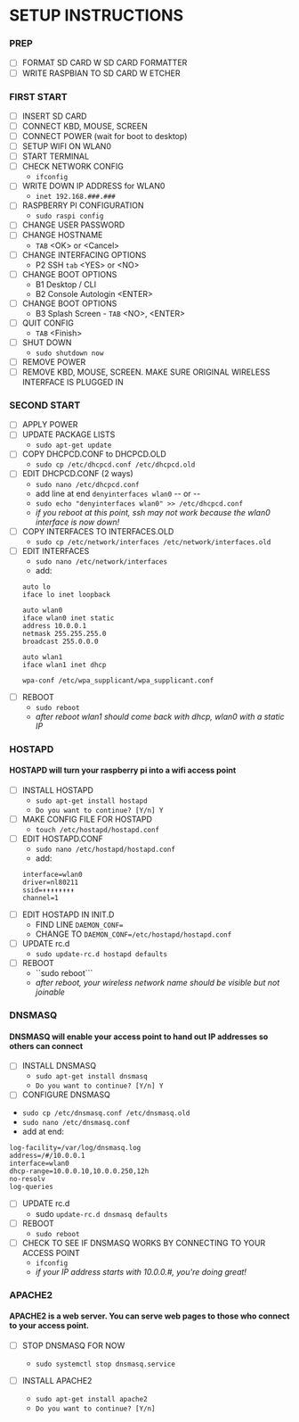 # SETUP INSTRUCTIONS

### PREP

- [ ] FORMAT SD CARD W SD CARD FORMATTER
- [ ] WRITE RASPBIAN TO SD CARD W ETCHER

### FIRST START
- [ ] INSERT SD CARD
- [ ] CONNECT KBD, MOUSE, SCREEN
- [ ] CONNECT POWER (wait for boot to desktop)
- [ ] SETUP WIFI ON WLAN0
- [ ] START TERMINAL
- [ ] CHECK NETWORK CONFIG
  - ```ifconfig```
- [ ] WRITE DOWN IP ADDRESS for WLAN0
  - ```inet 192.168.###.###```
- [ ] RASPBERRY PI CONFIGURATION
  - ```sudo raspi config```
- [ ] CHANGE USER PASSWORD
- [ ] CHANGE HOSTNAME
  - ```TAB``` \<OK\> or \<Cancel\>
- [ ] CHANGE INTERFACING OPTIONS
  - P2 SSH ```tab``` \<YES\> or \<NO\>
- [ ] CHANGE BOOT OPTIONS
  - B1 Desktop / CLI
  - B2 Console Autologin \<ENTER\>
- [ ] CHANGE BOOT OPTIONS
  - B3 Splash Screen - ```TAB``` \<NO\>, \<ENTER\>
- [ ] QUIT CONFIG
  - ```TAB``` \<Finish\>
- [ ] SHUT DOWN
  - ```sudo shutdown now```
- [ ] REMOVE POWER
- [ ] REMOVE KBD, MOUSE, SCREEN. MAKE SURE ORIGINAL WIRELESS INTERFACE IS PLUGGED IN

### SECOND START

- [ ] APPLY POWER
- [ ] UPDATE PACKAGE LISTS
  - ```sudo apt-get update```
- [ ] COPY DHCPCD.CONF to DHCPCD.OLD
  - ```sudo cp /etc/dhcpcd.conf /etc/dhcpcd.old```
- [ ] EDIT DHCPCD.CONF (2 ways)
    - ```sudo nano /etc/dhcpcd.conf```
    - add line at end ```denyinterfaces wlan0```
-- or --
    - ```sudo echo "denyinterfaces wlan0" >> /etc/dhcpcd.conf```
    - *if you reboot at this point, ssh may not work because the wlan0 interface is now down!*
- [ ] COPY INTERFACES TO INTERFACES.OLD
  - ```sudo cp /etc/network/interfaces /etc/network/interfaces.old```
- [ ] EDIT INTERFACES
  - ```sudo nano /etc/network/interfaces```
  - add:
  ```
  auto lo
  iface lo inet loopback

  auto wlan0
  iface wlan0 inet static
  address 10.0.0.1
  netmask 255.255.255.0
  broadcast 255.0.0.0

  auto wlan1
  iface wlan1 inet dhcp

  wpa-conf /etc/wpa_supplicant/wpa_supplicant.conf
  ```
- [ ] REBOOT
  - ```sudo reboot```
  - *after reboot wlan1 should come back with dhcp, wlan0 with a static IP*






### HOSTAPD

#### HOSTAPD will turn your raspberry pi into a wifi access point

- [ ] INSTALL HOSTAPD
  - ```sudo apt-get install hostapd```
  - ```Do you want to continue? [Y/n] Y```
- [ ] MAKE CONFIG FILE FOR HOSTAPD
  - ```touch /etc/hostapd/hostapd.conf```
- [ ] EDIT HOSTAPD.CONF
  - ```sudo nano /etc/hostapd/hostapd.conf```
  - add:
  ```
  interface=wlan0
  driver=nl80211
  ssid=↟↟↟↟↟↟↟↟
  channel=1
  ```
- [ ] EDIT HOSTAPD IN INIT.D
  - FIND LINE ```DAEMON_CONF=```
  - CHANGE TO ```DAEMON_CONF=/etc/hostapd/hostapd.conf```
- [ ] UPDATE rc.d
  - ```sudo update-rc.d hostapd defaults```
- [ ] REBOOT
  - ``sudo reboot```
  - *after reboot, your wireless network name should be visible but not joinable*

### DNSMASQ

#### DNSMASQ will enable your access point to hand out IP addresses so others can connect

- [ ] INSTALL DNSMASQ
  - ```sudo apt-get install dnsmasq```
  - ```Do you want to continue? [Y/n] Y```
 - [ ] CONFIGURE DNSMASQ
  - ```sudo cp /etc/dnsmasq.conf /etc/dnsmasq.old```
  - ```sudo nano /etc/dnsmasq.conf```
  - add at end:
  ```
  log-facility=/var/log/dnsmasq.log
  address=/#/10.0.0.1
  interface=wlan0
  dhcp-range=10.0.0.10,10.0.0.250,12h
  no-resolv
  log-queries
  ```
- [ ] UPDATE rc.d
  - sudo ```update-rc.d dnsmasq defaults```
- [ ] REBOOT
  - ```sudo reboot```
- [ ] CHECK TO SEE IF DNSMASQ WORKS BY CONNECTING TO YOUR ACCESS POINT
  - ```ifconfig```
  - *if your IP address starts with 10.0.0.#, you're doing great!*

### APACHE2

#### APACHE2 is a web server. You can serve web pages to those who connect to your access point.

- [ ] STOP DNSMASQ FOR NOW
  - ```sudo systemctl stop dnsmasq.service```

- [ ] INSTALL APACHE2
  - ```sudo apt-get install apache2```
  - ```Do you want to continue? [Y/n] ```
